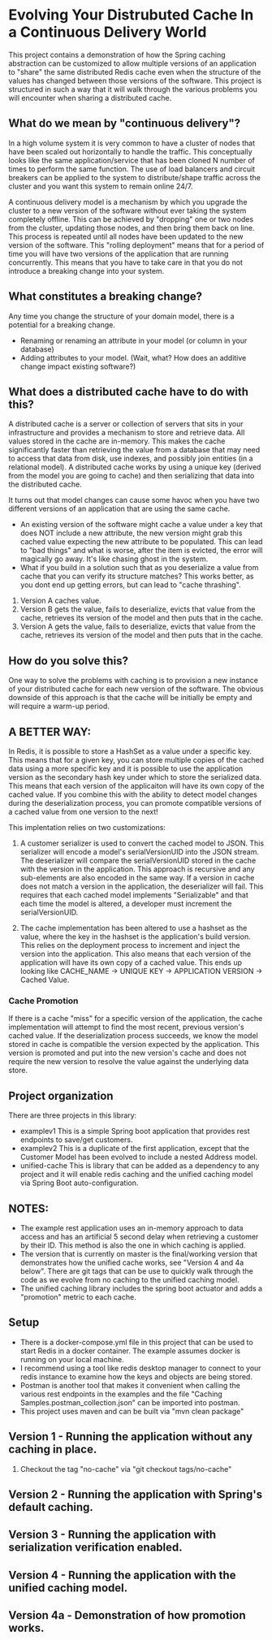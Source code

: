 # Evolving Your Distrubuted Cache In a Continuous Delivery World

This project contains a demonstration of how the Spring caching abstraction can be customized to allow multiple versions of an application to "share" the same distributed Redis cache even when the structure of the values has changed between those versions of the software. This project is structured in such a way that it will walk through the various problems you will encounter when sharing a distributed cache.

## What do we mean by "continuous delivery"?

In a high volume system it is very common to have a cluster of nodes that have been scaled out horizontally to handle the traffic. This conceptually looks like the same application/service that has been cloned N number of times to perform the same function. The use of load balancers and circuit breakers can be applied to the system to distribute/shape traffic across the cluster and you want this system to remain online 24/7.

A continuous delivery model is a mechanism by which you upgrade the cluster to a new version of the software without ever taking the system completely offline. This can be achieved by "dropping" one or two nodes from the cluster, updating those nodes, and then bring them back on line. This process is repeated until all nodes have been updated to the new version of the software. This "rolling deployment" means that for a period of time you will have two versions of the application that are running concurrently. This means that you have to take care in that you do not introduce a breaking change into your system.

## What constitutes a breaking change?

Any time you change the structure of your domain model, there is a potential for a breaking change. 

- Renaming or renaming an attribute in your model (or column in your database)
- Adding attributes to your model. (Wait, what? How does an additive change impact existing software?)

## What does a distributed cache have to do with this?

A distributed cache is a server or collection of servers that sits in your infrastructure and provides a mechanism to store and retrieve data. All values stored in the cache are in-memory. This makes the cache significantly faster than retrieving the value from a database that may need to access that data from disk, use indexes, and possibly join entities (in a relational model). A distributed cache works by using a unique key (derived from the model you are going to cache) and then serializing that data into the distributed cache.

It turns out that model changes can cause some havoc when you have two different versions of an application that are using the same cache.

  - An existing version of the software might cache a value under a key that does NOT include a new attribute, the new version might grab this cached value expecting the new attribute to be populated. This can lead to "bad things" and what is worse, after the item is evicted, the error will magically go away. It's like chasing ghost in the system.
  - What if you build in a solution such that as you deserialize a value from cache that you can verify its structure matches? This works better, as you dont end up getting errors, but can lead to "cache thrashing".
  1. Version A caches value.
  2. Version B gets the value, fails to deserialize, evicts that value from the cache, retrieves its version of the model  and then puts that in the cache.
  3. Version A gets the value, fails to deserialize, evicts that value from the cache, retrieves its version of the model  and then puts that in the cache.
 
## How do you solve this?

One way to solve the problems with caching is to provision a new instance of your distributed cache for each new version of the software. The obvious downside of this approach is that the cache will be initially be empty and will require a warm-up period.

## A BETTER WAY:

In Redis, it is possible to store a HashSet as a value under a specific key. This means that for a given key, you can store multiple copies of the cached data using a more specific key and it is possible to use the application version as the secondary hash key under which to store the serialized data. This means that each version of the applicaiton will have its own copy of the cached value. If you combine this with the ability to detect model changes during the deserialization process, you can promote compatible versions of a cached value from one version to the next!

This implentation relies on two customizations: 

1. A customer serializer is used to convert the cached model to JSON. This serializer will encode a model's serialVersionUID into the JSON stream. The deserializer will compare the serialVersionUID stored in the cache with the version in the application. This approach is recursive and any sub-elements are also encoded in the same way. If a version in cache does not match a version in the application, the deserializer will fail. This requires that each cached model implements "Serializable" and that each time the model is altered, a developer must increment the serialVersionUID.

2. The cache implementation has been altered to use a hashset as the value, where the key in the hashset is the application's build version. This relies on the deployment process to increment and inject the version into the application. This also means that each version of the application will have its own copy of a cached value. This ends up looking like CACHE_NAME -> UNIQUE KEY -> APPLICATION VERSION -> Cached Value.


### Cache Promotion

If there is a cache "miss" for a specific version of the application, the cache implementation will attempt to find the most recent, previous version's cached value. If the deserialization process succeeds, we know the model stored in cache is compatible the version expected by the application. This version is promoted and put into the new version's cache and does not require the new version to resolve the value against the underlying data store.


## Project organization

There are three projects in this library: 

- examplev1 This is a simple Spring boot application that provides rest endpoints to save/get customers.
- examplev2 This is a duplicate of the first application, except that the Customer Model has been evolved to include a nested Address model.
- unified-cache This is library that can be added as a dependency to any project and it will enable redis caching and the unified caching model via Spring Boot auto-configuration.

## NOTES:

- The example rest application uses an in-memory approach to data access and has an artificial 5 second delay when retrieving a customer by their ID. This method is also the one in which caching is applied.
- The version that is currently on master is the final/working version that demonstrates how the unified cache works, see "Version 4 and 4a below". There are git tags that can be use to quickly walk through the code as we evolve from no caching to the unified caching model.
- The unified caching library includes the spring boot actuator and adds a "promotion" metric to each cache. 

## Setup
- There is a docker-compose.yml file in this project that can be used to start Redis in a docker container. The example assumes docker is running on your local machine.
- I recommend using a tool like redis desktop manager to connect to your redis instance to examine how the keys and objects are being stored.
- Postman is another tool that makes it convenient when calling the various rest endpoints in the examples and the file "Caching Samples.postman_collection.json" can be imported into postman.
- This project uses maven and can be built via "mvn clean package"

## Version 1 - Running the application without any caching in place.

1. Checkout the tag "no-cache" via "git checkout tags/no-cache"

## Version 2 - Running the application with Spring's default caching.

## Version 3 - Running the application with serialization verification enabled.

## Version 4 - Running the application with the unified caching model.

## Version 4a - Demonstration of how promotion works.

